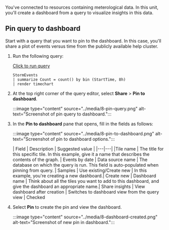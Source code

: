 You've connected to resources containing meterological data. In this unit, you'll create a dashboard from a query to visualize insights in this data. 

## Pin query to dashboard

Start with a query that you want to pin to the dashboard. In this case, you'll share a plot of events versus time from the publicly available help cluster.

1. Run the following query:

    <a href="https://dataexplorer.azure.com/clusters/help/databases/Samples?query=H4sIAAAAAAAAAx2MMQrDMBRD95xCYwKFrF06hZzAvUDiKtiDv+n3dyGlh6+dSfCkp3mGI2GBOJTvSvEn8oFiWRP4oVjBfsJi4uA6XC82/FBqSpvGL7HkKoYHfM9x6vs9CkZnm9qzmTfcw9QUpbyo15kPrfsD4B0ckX4AAAA=" target="_blank">Click to run query</a>
    
    ```kusto
    StormEvents
    | summarize Count = count() by bin (StartTime, 8h)
    | render timechart
    ```

1.  At the top right corner of the query editor, select **Share** > **Pin to dashboard**.

    :::image type="content" source="../media/8-pin-query.png" alt-text="Screenshot of pin query to dashboard.":::

1. In the **Pin to dashboard** pane that opens, fill in the fields as follows:

    :::image type="content" source="../media/8-pin-to-dashboard.png" alt-text="Screenshot of pin to dashboard options.":::

    | Field | Description | Suggested value |
    |---|---|
    |Tile name | The title for this specific tile. In this example, give it a name that describes the contents of the graph. | Events by date
    | Data source name | The database on which the query is run. This field is auto-populated when pinning from query. | Samples
    | Use existing/Create new | In this example, you're creating a new dashboard.| Create new
    | Dashboard name | Think about all the tiles you want to add to this dashboard, and give the dashboard an appropriate name.| Share insights
    | View dashboard after creation | Switches to dashboard view from the query view | Checked 

1. Select **Pin** to create the pin and view the dashboard.

    :::image type="content" source="../media/8-dashboard-created.png" alt-text="Screenshot of new pin in dashboard.":::

